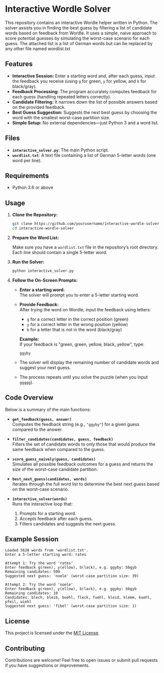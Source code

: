 # Interactive Wordle Solver

This repository contains an interactive Wordle helper written in Python. The solver assists you in finding the best guess by filtering a list of candidate words based on feedback from Wordle. It uses a simple, naive approach to score potential guesses by simulating the worst-case scenario for each guess. The attached list is a list of German words but can be replaced by any other file named wordlist.txt

## Features

- **Interactive Session:** Enter a starting word and, after each guess, input the feedback you receive (using `g` for green, `y` for yellow, and `b` for black/gray).
- **Feedback Processing:** The program accurately computes feedback for each guess (handling repeated letters correctly).
- **Candidate Filtering:** It narrows down the list of possible answers based on the provided feedback.
- **Best Guess Suggestion:** Suggests the next best guess by choosing the word with the smallest worst-case partition size.
- **Simple Setup:** No external dependencies—just Python 3 and a word list.

## Files

- **`interactive_solver.py`**: The main Python script.
- **`wordlist.txt`**: A text file containing a list of German 5-letter words (one word per line).

## Requirements

- Python 3.6 or above

## Usage

1. **Clone the Repository:**

   ```bash
   git clone https://github.com/yourusername/interactive-wordle-solver.git
   cd interactive-wordle-solver
   ```

2. **Prepare the Word List:**

   Make sure you have a `wordlist.txt` file in the repository’s root directory. Each line should contain a single 5-letter word.

3. **Run the Solver:**

   ```bash
   python interactive_solver.py
   ```

4. **Follow the On-Screen Prompts:**

   - **Enter a starting word:**  
     The solver will prompt you to enter a 5-letter starting word.
   
   - **Provide Feedback:**  
     After trying the word on Wordle, input the feedback using letters:
     - `g` for a correct letter in the correct position (green)
     - `y` for a correct letter in the wrong position (yellow)
     - `b` for a letter that is not in the word (black/gray)
   
     **Example:**  
     If your feedback is "green, green, yellow, black, yellow", type:  
     ```
     ggyby
     ```

   - The solver will display the remaining number of candidate words and suggest your next guess.

   - The process repeats until you solve the puzzle (when you input `ggggg`).

## Code Overview

Below is a summary of the main functions:

- **`get_feedback(guess, answer)`**  
  Computes the feedback string (e.g., `"ggyby"`) for a given guess compared to the answer.

- **`filter_candidates(candidates, guess, feedback)`**  
  Filters the set of candidate words to only those that would produce the same feedback when compared to the guess.

- **`score_guess_naively(guess, candidates)`**  
  Simulates all possible feedback outcomes for a guess and returns the size of the worst-case candidate partition.

- **`best_next_guess(candidates, words)`**  
  Iterates through the full word list to determine the best next guess based on the worst-case scenario.

- **`interactive_solver(words)`**  
  Runs the interactive loop that:
  1. Prompts for a starting word.
  2. Accepts feedback after each guess.
  3. Filters candidates and suggests the next guess.

## Example Session

```plaintext
Loaded 5628 words from 'wordlist.txt'.
Enter a 5-letter starting word: rates

Attempt 1: Try the word 'rates'
Enter feedback g(reen), y(ellow), b(lack), e.g. ggyby: bbgyb
Remaining candidates: 509
Suggested next guess: 'noele' (worst-case partition size: 39)

Attempt 2: Try the word 'noele'
Enter feedback g(reen), y(ellow), b(lack), e.g. ggyby: bbgyb
Remaining candidates: 10
Candidates: blech, bleib, buehl, fleck, fuehl, kleid, klemm, kuehl, pfeil, wiehl
Suggested next guess: 'fibel' (worst-case partition size: 1)
```

## License

This project is licensed under the [MIT License](LICENSE).

## Contributing

Contributions are welcome! Feel free to open issues or submit pull requests if you have suggestions or improvements.
